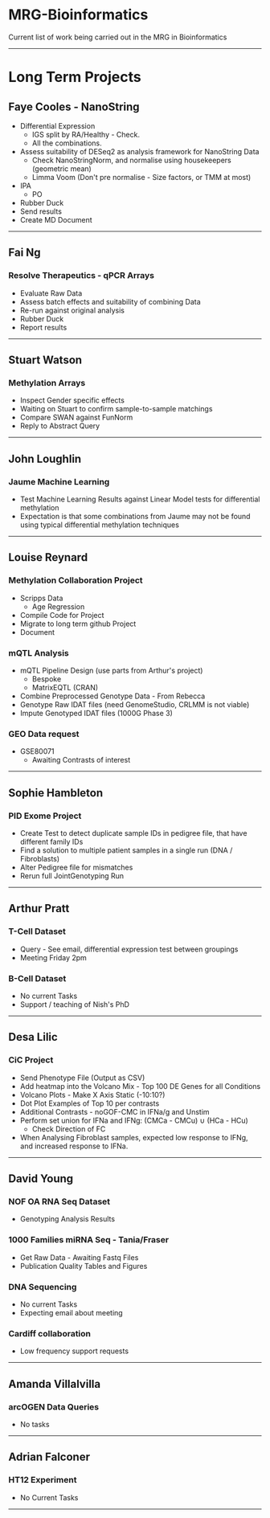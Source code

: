# MRG-Bioinformatics
Current list of work being carried out in the MRG in Bioinformatics

---

# Long Term Projects
## Faye Cooles - NanoString
* Differential Expression
  * IGS split by RA/Healthy - Check.
  * All the combinations.
* Assess suitability of DESeq2 as analysis framework for NanoString Data
  * Check NanoStringNorm, and normalise using housekeepers (geometric mean)
  * Limma Voom (Don't pre normalise - Size factors, or TMM at most)
* IPA
  * PO
* Rubber Duck
* Send results
* Create MD Document

---

## Fai Ng
### Resolve Therapeutics - qPCR Arrays
* Evaluate Raw Data
* Assess batch effects and suitability of combining Data
* Re-run against original analysis
* Rubber Duck
* Report results

---

## Stuart Watson
### Methylation Arrays
* Inspect Gender specific effects
* Waiting on Stuart to confirm sample-to-sample matchings
* Compare SWAN against FunNorm
* Reply to Abstract Query

---

## John Loughlin
### Jaume Machine Learning
* Test Machine Learning Results against Linear Model tests for differential methylation
* Expectation is that some combinations from Jaume may not be found using typical differential methylation techniques

---

## Louise Reynard
### Methylation Collaboration Project
* Scripps Data
  * Age Regression
* Compile Code for Project
* Migrate to long term github Project
* Document

### mQTL Analysis
* mQTL Pipeline Design (use parts from Arthur's project)
  * Bespoke
  * MatrixEQTL (CRAN)
* Combine Preprocessed Genotype Data - From Rebecca
* Genotype Raw IDAT files (need GenomeStudio, CRLMM is not viable)
* Impute Genotyped IDAT files (1000G Phase 3)

### GEO Data request
* GSE80071
  * Awaiting Contrasts of interest

---

## Sophie Hambleton
### PID Exome Project
* Create Test to detect duplicate sample IDs in pedigree file, that have different family IDs
* Find a solution to multiple patient samples in a single run (DNA / Fibroblasts)
* Alter Pedigree file for mismatches
* Rerun full JointGenotyping Run

---

## Arthur Pratt
### T-Cell Dataset
* Query - See email, differential expression test between groupings
* Meeting Friday 2pm


### B-Cell Dataset
* No current Tasks
* Support / teaching of Nish's PhD

---

## Desa Lilic
### CiC Project
* Send Phenotype File (Output as CSV)
* Add heatmap into the Volcano Mix - Top 100 DE Genes for all Conditions
* Volcano Plots - Make X Axis Static (-10:10?)
* Dot Plot Examples of Top 10 per contrasts
* Additional Contrasts - noGOF-CMC in IFNa/g and Unstim
* Perform set union for IFNa and IFNg: (CMCa - CMCu) ∪ (HCa - HCu)
  * Check Direction of FC
* When Analysing Fibroblast samples, expected low response to IFNg, and increased response to IFNa. 

---

## David Young
### NOF OA RNA Seq Dataset
* Genotyping Analysis Results

### 1000 Families miRNA Seq - Tania/Fraser
* Get Raw Data - Awaiting Fastq Files
* Publication Quality Tables and Figures

### DNA Sequencing
* No current Tasks
* Expecting email about meeting

### Cardiff collaboration
* Low frequency support requests

---

## Amanda Villalvilla
### arcOGEN Data Queries
* No tasks

---

## Adrian Falconer
### HT12 Experiment
* No Current Tasks

---
